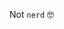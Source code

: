 Not `nerd` 🤓

<!---
haydencheunggg/haydencheunggg is a ✨ special ✨ repository because its `README.md` (this file) appears on your GitHub profile.
You can click the Preview link to take a look at your changes.
--->
